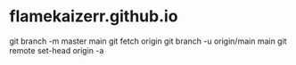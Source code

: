 # flamekaizerr.github.io
git branch -m master main
git fetch origin
git branch -u origin/main main
git remote set-head origin -a
